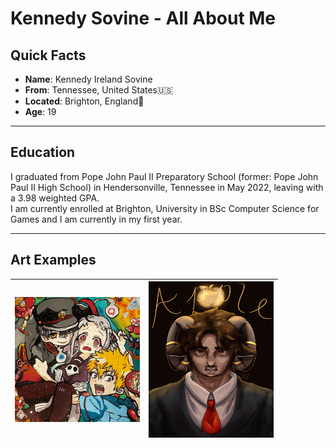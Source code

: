 # Kennedy Sovine - All About Me
## Quick Facts
- **Name**: Kennedy Ireland Sovine
- **From**: Tennessee, United States🇺🇸
- **Located**: Brighton, England🏴󠁧󠁢󠁥󠁮󠁧󠁿
- **Age**: 19
***
## Education
I graduated from Pope John Paul II Preparatory School (former: Pope John Paul II High School) in Hendersonville, Tennessee in May 2022, leaving with a 3.98 weighted GPA. <br>
I am currently enrolled at Brighton, University in BSc Computer Science for Games and I am currently in my first year.
***
## Art Examples
| <img src="/Art/IMG_0344.JPG" width="200" height="200" float= "left"> | <img src="/Art/IMG_0430.JPG" width="200" height="250" float="right"> |
| --- | --- |
